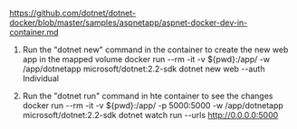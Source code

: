 
https://github.com/dotnet/dotnet-docker/blob/master/samples/aspnetapp/aspnet-docker-dev-in-container.md

1. Run the "dotnet new" command in the container to create the new web app in the mapped volume
docker run --rm -it -v ${pwd}:/app/ -w /app/dotnetapp microsoft/dotnet:2.2-sdk dotnet new web --auth Individual

2. Run the "dotnet run" command in hte container to see the changes
docker run --rm -it -v ${pwd}:/app/ -p 5000:5000 -w /app/dotnetapp microsoft/dotnet:2.2-sdk dotnet watch run --urls http://0.0.0.0:5000


